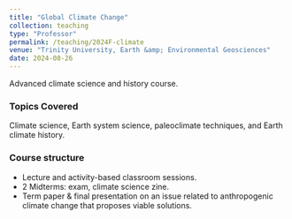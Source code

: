 ```yaml
---
title: "Global Climate Change"
collection: teaching
type: "Professor"
permalink: /teaching/2024F-climate
venue: "Trinity University, Earth &amp; Environmental Geosciences"
date: 2024-08-26
---
```


Advanced climate science and history course.

### Topics Covered
Climate science, Earth system science, paleoclimate techniques, and Earth climate history.

### Course structure
- Lecture and activity-based classroom sessions.
- 2 Midterms: exam, climate science zine.
- Term paper & final presentation on an issue related to anthropogenic climate change that proposes viable solutions. 